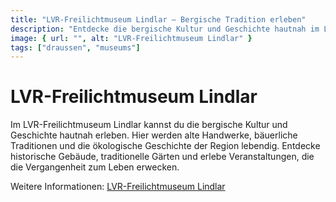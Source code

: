 ```yaml
---
title: "LVR-Freilichtmuseum Lindlar – Bergische Tradition erleben"
description: "Entdecke die bergische Kultur und Geschichte hautnah im LVR-Freilichtmuseum Lindlar."
image: { url: "", alt: "LVR-Freilichtmuseum Lindlar" }
tags: ["draussen", "museums"]
---
```


# LVR-Freilichtmuseum Lindlar

Im LVR-Freilichtmuseum Lindlar kannst du die bergische Kultur und Geschichte hautnah erleben. Hier werden alte Handwerke, bäuerliche Traditionen und die ökologische Geschichte der Region lebendig. Entdecke historische Gebäude, traditionelle Gärten und erlebe Veranstaltungen, die die Vergangenheit zum Leben erwecken.

Weitere Informationen: [LVR-Freilichtmuseum Lindlar](https://freilichtmuseum-lindlar.lvr.de/de/startseite.html)
